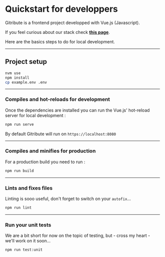 # Quickstart for developpers

Gitribute is a frontend project developped with Vue.js (Javascript).

If you feel curious about our stack check **[this page](/stack)**.

Here are the basics steps to do for local development.

---

## Project setup

```bash
nvm use
npm install
cp example.env .env
```

---

### Compiles and hot-reloads for development

Once the dependencies are installed you can run the Vue.js' hot-reload server for local development :

```bash
npm run serve
```

By default Gitribute will run on `https://localhost:8080`

---

### Compiles and minifies for production

For a production build you need to run :

```bash
npm run build
```

---

### Lints and fixes files

Linting is sooo useful, don't forget to switch on your `autofix`...

```bash
npm run lint
```

---

### Run your unit tests

We are a bit short for now on the topic of testing, but - cross my heart - we'll work on it soon...

```bash
npm run test:unit
```

